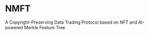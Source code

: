 # NMFT

A Copyright-Preserving Data Trading Protocol based on NFT and AI-powered Merkle Feature Tree